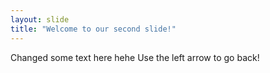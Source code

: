 ```yaml
---
layout: slide
title: "Welcome to our second slide!"
---
```

Changed some text here hehe
Use the left arrow to go back!
